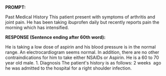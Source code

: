**PROMPT:**

Past Medical History This patient present with symptoms of arthritis and joint pain. He has been taking ibuprofen daily but recently reports pain the morning which has intensified. 

**RESPONSE (Sentence ending after 60th word):**

He is taking a low dose of aspirin and his blood pressure is in the normal range. An electrocardiogram seems normal. In addition, there are no other contraindications for him to take either NSAIDs or Aspirin. He is a 60 to 70 year old male. 1. Diagnosis The patient's history is as follows: 2 weeks  ago he was admitted to the hospital for a right shoulder infection. 